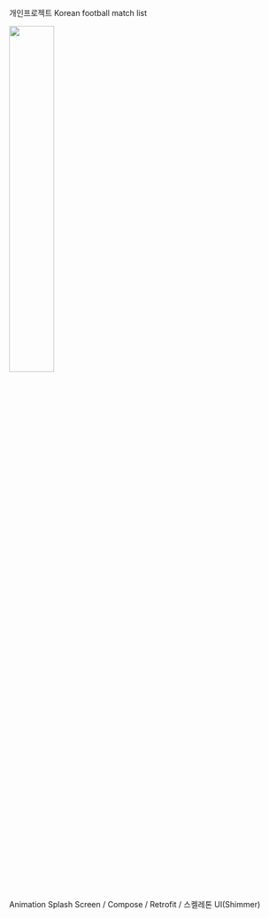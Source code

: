 개인프로젝트
Korean football match list

<img src=https://github.com/kdbswo/kmatch_pu/assets/75184363/7046846e-2556-44a8-b17c-37e257bf38af width=40% height=40% />

Animation Splash Screen / Compose / Retrofit / 스켈레톤 UI(Shimmer) 
